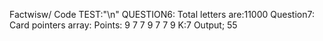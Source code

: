 Factwisw/ Code TEST:"\n"
QUESTION6:
Total letters are:11000
Question7:
Card pointers array:
Points: 9 7 7 9 7 7 9
K:7
Output; 55
